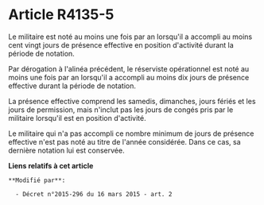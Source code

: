 # Article R4135-5

Le militaire est noté au moins une fois par an lorsqu'il a accompli au moins cent vingt jours de présence effective en
position d'activité durant la période de notation.

Par dérogation à l'alinéa précédent, le réserviste opérationnel est noté au moins une fois par an lorsqu'il a accompli au
moins dix jours de présence effective durant la période de notation. 

La présence effective comprend les samedis, dimanches, jours fériés et les jours de permission, mais n'inclut pas les jours
de congés pris par le militaire lorsqu'il est en position d'activité.

Le militaire qui n'a pas accompli ce nombre minimum de jours de présence effective n'est pas noté au titre de l'année
considérée. Dans ce cas, sa dernière notation lui est conservée.

**Liens relatifs à cet article**

	**Modifié par**:

	  - Décret n°2015-296 du 16 mars 2015 - art. 2
